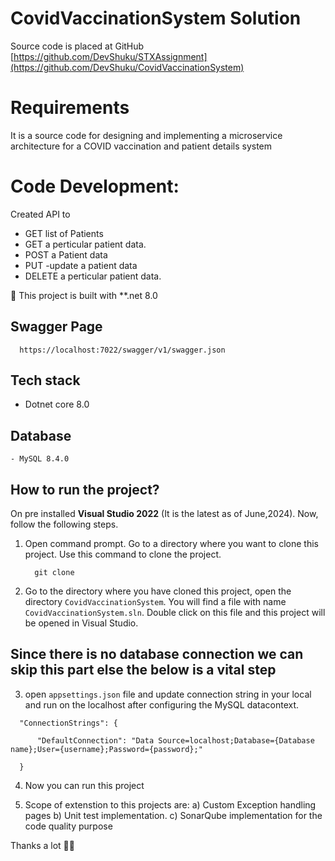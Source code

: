 # CovidVaccinationSystem Solution
Source code is placed at GitHub [https://github.com/DevShuku/STXAssignment](https://github.com/DevShuku/CovidVaccinationSystem)

# Requirements
It is a source code for designing and implementing a microservice architecture for a COVID vaccination and patient details system 

# Code Development:
  Created API to 
   - GET list of Patients
   - GET a perticular patient data.
   - POST a Patient data
   - PUT -update a patient data
   - DELETE a perticular patient data.
      

📢 This project is built with **.net 8.0

## Swagger Page
      https://localhost:7022/swagger/v1/swagger.json

## Tech stack 
   - Dotnet core 8.0
 
## Database 
    - MySQL 8.4.0 
  
## How to run the project?
On pre installed **Visual Studio 2022** (It is the latest as of June,2024). Now, follow the following steps.
1. Open command prompt. Go to a directory where you want to clone this project. Use this command to clone the project.
   ```
     git clone 
   ```
2. Go to the directory where you have cloned this project, open the directory `CovidVaccinationSystem`. You will find a file with name `CovidVaccinationSystem.sln`. Double click on this file and this project will be opened in Visual Studio.
## Since there is no database connection we can skip this part else the below is a vital step  
3.  open `appsettings.json` file and update connection string in your local and run on the localhost after configuring the MySQL datacontext.
 
   ```
     "ConnectionStrings": {

         "DefaultConnection": "Data Source=localhost;Database={Database name};User={username};Password={password};"
       
     }
   ```
4. Now you can run this project

5. Scope of extenstion to this projects are:
   a) Custom Exception handling pages
   b) Unit test implementation.
   c) SonarQube implementation for the code quality purpose 

Thanks a lot 🙂🙂

